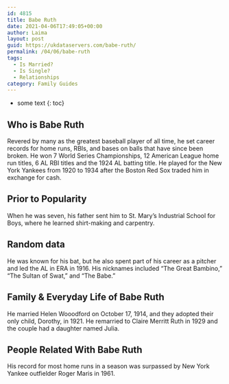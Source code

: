 ```yaml
---
id: 4815
title: Babe Ruth
date: 2021-04-06T17:49:05+00:00
author: Laima
layout: post
guid: https://ukdataservers.com/babe-ruth/
permalink: /04/06/babe-ruth
tags:
  - Is Married?
  - Is Single?
  - Relationships
category: Family Guides
---
```


* some text
{: toc}


## Who is Babe Ruth
                  
                  
                  
Revered by many as the greatest baseball player of all time, he set career records for home runs, RBIs, and bases on balls that have since been broken. He won 7 World Series Championships, 12 American League home run titles, 6 AL RBI titles and the 1924 AL batting title. He played for the New York Yankees from 1920 to 1934 after the Boston Red Sox traded him in exchange for cash.
                  
              
            
              
            
                
                
                
## Prior to Popularity
                  
                  
                  
When he was seven, his father sent him to St. Mary&#8217;s Industrial School for Boys, where he learned shirt-making and carpentry. 
                  
              
            
              
            
                
                
                
## Random data
                  
                  
                  
He was known for his bat, but he also spent part of his career as a pitcher and led the AL in ERA in 1916. His nicknames included &#8220;The Great Bambino,&#8221; &#8220;The Sultan of Swat,&#8221; and &#8220;The Babe.&#8221;
                  
              
            
              
            
                
                
                
## Family & Everyday Life of Babe Ruth
                  
                  
                  
He married Helen Wooodford on October 17, 1914, and they adopted their only child, Dorothy, in 1921. He remarried to Claire Merritt Ruth in 1929 and the couple had a daughter named Julia.
                  
              
            
              
            
                
                
                
## People Related With Babe Ruth
                  
                  
                  
His record for most home runs in a season was surpassed by New York Yankee outfielder Roger Maris in 1961.
                  
              
            
              
            
                
              
            
              
              
            
            
              
            
          
          
          
